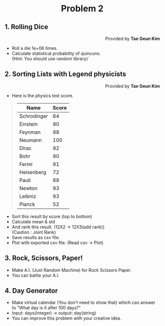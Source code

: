 <h1 style="text-align:center">Problem 2</h1>

## 1. Rolling Dice
<p style="text-align:right">Provided by <b>Tae Geun Kim</b></p>

* Roll a die 1e+06 times.
* Calculate statistical probability of quincunx.  
(Hint: You should use random library)`

## 2. Sorting Lists with Legend physicists
<p style="text-align:right">Provided by <b>Tae Geun Kim</b></p>

* Here is the physics test score.

> Name | Score
> -----|------
> Schrodinger | 64
> Einstein | 90
> Feynman | 98
> Neumann | 100
> Dirac | 92
> Bohr | 90
> Fermi | 91
> Heisenberg | 72
> Pauli | 88
> Newton | 93
> Leibniz | 93
> Planck | 52

* Sort this result by score (top to bottom)
* Calculate mean & std
* And rank this result. (12X2 -> 12X3(add rank))  
(Caution : Joint Rank)
* Save results as csv file.
* Plot with exported csv file. (Read csv -> Plot)

## 3. Rock, Scissors, Paper!

* Make A.I. (Just Random Machine) for Rock Scissors Paper.
* You can battle your A.I.

## 4. Day Generator

* Make virtual calendar (You don't need to show that) which can answer to "What day is it after 100 days?"
* Input: days(integer) -> output: day(string)
* You can improve this problem with your creative idea.